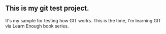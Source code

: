 ## This is my git test project. 

It's my sample for testing how GIT works. This is the time, I'm learning GIT via Learn Enough book series.
